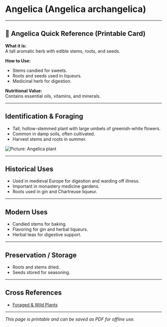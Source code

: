 # Angelica (Angelica archangelica)

---

## 📜 Angelica Quick Reference (Printable Card)

**What it is:**  
A tall aromatic herb with edible stems, roots, and seeds.  

**How to Use:**  
- Stems candied for sweets.  
- Roots and seeds used in liqueurs.  
- Medicinal herb for digestion.  

**Nutritional Value:**  
Contains essential oils, vitamins, and minerals.  

---

## Identification & Foraging  

- Tall, hollow-stemmed plant with large umbels of greenish-white flowers.  
- Common in damp soils, often cultivated.  
- Harvest stems and roots in summer.  

![Picture: Angelica plant](placeholder-angelica.jpg)

---

## Historical Uses  

- Used in medieval Europe for digestion and warding off illness.  
- Important in monastery medicine gardens.  
- Roots used in gin and Chartreuse liqueur.  

---

## Modern Uses  

- Candied stems for baking.  
- Flavoring for gin and herbal liqueurs.  
- Herbal teas for digestive support.  

---

## Preservation / Storage  

- Roots and stems dried.  
- Seeds stored for seasoning.  

---

## Cross References  

- [Foraged & Wild Plants](plants_foraging.md)  

---

*This page is printable and can be saved as PDF for offline use.*
